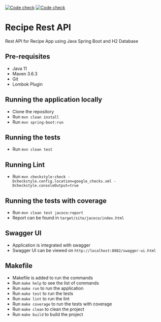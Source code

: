 [![Code check](https://github.com/cksidharthan/recipe/actions/workflows/test.yml/badge.svg)](https://github.com/cksidharthan/recipe/actions/workflows/test.yml)
[![Code check](https://github.com/cksidharthan/recipe/actions/workflows/lint.yml/badge.svg)](https://github.com/cksidharthan/recipe/actions/workflows/lint.yml)


# Recipe Rest API
Rest API for Recipe App using Java Spring Boot and H2 Database

## Pre-requisites
- Java 11
- Maven 3.6.3
- Git
- Lombok Plugin

## Running the application locally
- Clone the repository
- Run `mvn clean install`
- Run `mvn spring-boot:run`

## Running the tests
- Run `mvn clean test`

## Running Lint
- Run `mvn checkstyle:check -Dcheckstyle.config.location=google_checks.xml -Dcheckstyle.consoleOutput=true`

## Running the tests with coverage
- Run `mvn clean test jacoco:report`
- Report can be found in `target/site/jacoco/index.html`

## Swagger UI
- Application is integrated with swagger
- Swagger UI can be viewed on `http://localhost:8082/swagger-ui.html`

## Makefile
- Makefile is added to run the commands
- Run `make help` to see the list of commands
- Run `make run` to run the application
- Run `make test` to run the tests
- Run `make lint` to run the lint
- Run `make coverage` to run the tests with coverage
- Run `make clean` to clean the project
- Run `make build` to build the project
